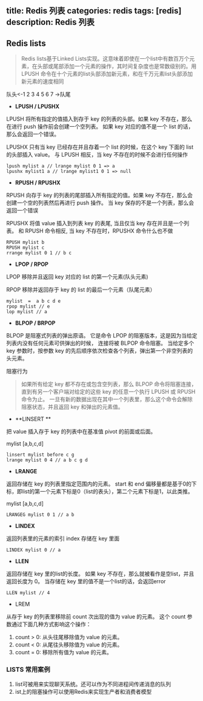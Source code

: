 title: Redis 列表
categories: redis
tags: [redis]
description: Redis 列表
---


## Redis lists

> Redis lists基于Linked Lists实现。这意味着即使在一个list中有数百万个元素，在头部或尾部添加一个元素的操作，其时间复杂度也是常数级别的。用LPUSH 命令在十个元素的list头部添加新元素，和在千万元素list头部添加新元素的速度相同

<!--more-->

  队头<-1 2 3 4 5 6 7 ->队尾

- **LPUSH / LPUSHX**

LPUSH 将所有指定的值插入到存于 key 的列表的头部。如果 key 不存在，那么在进行 push 操作前会创建一个空列表。 如果 key 对应的值不是一个 list 的话，那么会返回一个错误。

LPUSHX 只有当 key 已经存在并且存着一个 list 的时候，在这个 key 下面的 list 的头部插入 value。 与 LPUSH 相反，当 key 不存在的时候不会进行任何操作

	lpush mylist a // lrange mylist 0 1 => a
	lpushx mylist1 a // lrange mylist1 0 1 => null

- **RPUSH / RPUSHX**

RPUSH 向存于 key 的列表的尾部插入所有指定的值。如果 key 不存在，那么会创建一个空的列表然后再进行 push 操作。 当 key 保存的不是一个列表，那么会返回一个错误

RPUSHX 将值 value 插入到列表 key 的表尾, 当且仅当 key 存在并且是一个列表。 和 RPUSH 命令相反, 当 key 不存在时，RPUSHX 命令什么也不做

	RPUSH mylist b 
	RPUSH mylist c
	rrange mylist 0 1 // b c

- **LPOP / RPOP**

LPOP 移除并且返回 key 对应的 list 的第一个元素(队头元素)

RPOP 移除并返回存于 key 的 list 的最后一个元素（队尾元素）

	mylist  =  a b c d e 
	rpop mylist // e
	lop mylist // a 

- **BLPOP / BRPOP**

BLPOP 是阻塞式列表的弹出原语。 它是命令 LPOP 的阻塞版本，这是因为当给定列表内没有任何元素可供弹出的时候， 连接将被 BLPOP 命令阻塞。 当给定多个 key 参数时，按参数 key 的先后顺序依次检查各个列表，弹出第一个非空列表的头元素。

阻塞行为
> 如果所有给定 key 都不存在或包含空列表，那么 BLPOP 命令将阻塞连接， 直到有另一个客户端对给定的这些 key 的任意一个执行 LPUSH 或 RPUSH 命令为止。
一旦有新的数据出现在其中一个列表里，那么这个命令会解除阻塞状态，并且返回 key 和弹出的元素值。

- **LINSERT **

把 value 插入存于 key 的列表中在基准值 pivot 的前面或后面。

mylist [a,b,c,d]

	linsert mylist before c g
	lrange mylist 0 4 // a b c g d
	

- **LRANGE** 

返回存储在 key 的列表里指定范围内的元素。 start 和 end 偏移量都是基于0的下标，即list的第一个元素下标是0（list的表头），第二个元素下标是1，以此类推。


mylist [a,b,c,d]

	LRANGEG mylist 0 1 // a b

- **LINDEX**

返回列表里的元素的索引 index 存储在 key 里面

	LINDEX mylist 0 // a

- **LLEN** 

返回存储在 key 里的list的长度。 如果 key 不存在，那么就被看作是空list，并且返回长度为 0。 当存储在 key 里的值不是一个list的话，会返回error

	LLEN mylist // 4

- LREM 

从存于 key 的列表里移除前 count 次出现的值为 value 的元素。 这个 count 参数通过下面几种方式影响这个操作：

1. count > 0: 从头往尾移除值为 value 的元素。
2. count < 0: 从尾往头移除值为 value 的元素。
3. count = 0: 移除所有值为 value 的元素。

### LISTS 常用案例

1. list可被用来实现聊天系统。还可以作为不同进程间传递消息的队列
2. ist上的阻塞操作可以使用Redis来实现生产者和消费者模型